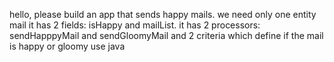 hello, please build an app that sends happy mails.
we need only one entity mail
it has 2 fields: isHappy and mailList.
it has 2 processors: sendHapppyMail and sendGloomyMail
and 2 criteria which define if the mail is happy or gloomy
use java